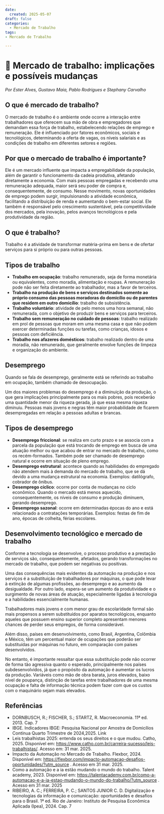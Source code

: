 ```yaml
---
date:
  created: 2025-05-07
draft: false
categories:
  - Mercado de Trabalho
tags:
- Mercado de Trabalho

---
```


# 💼 **Mercado de trabalho: implicações e possíveis mudanças**
*Por Ester Alves, Gustavo Maia, Pablo Rodrigues e Stephany Carvalho* 

## O que é mercado de trabalho?
O mercado de trabalho é o ambiente onde ocorre a interação entre trabalhadores que oferecem sua mão de obra e empregadores que demandam essa força de trabalho, estabelecendo relações de emprego e remuneração. Ele é influenciado por fatores econômicos, sociais e tecnológicos, determinando a oferta de vagas, os níveis salariais e as condições de trabalho em diferentes setores e regiões.

## Por que o mercado de trabalho é importante?
Ele é um mercado influente que impacta a empregabilidade da população, além de garantir o funcionamento da cadeia produtiva, afetando diretamente a economia. Com mais pessoas empregadas e recebendo uma remuneração adequada, maior será seu poder de compra e, consequentemente, de consumo. Nesse movimento, novas oportunidades de emprego podem surgir, impulsionando a atividade econômica, facilitando a distribuição de renda e aumentando o bem-estar social. Ele também é responsável pelo crescimento sustentável, pela competitividade dos mercados, pela inovação, pelos avanços tecnológicos e pela produtividade da região.

## O que é trabalho?
Trabalho é a atividade de transformar matéria-prima em bens e de ofertar serviços para si próprio ou para outras pessoas.

## Tipos de trabalho
- **Trabalho em ocupação**: trabalho remunerado, seja de forma monetária ou equivalentes, como moradia, alimentação e roupas. A remuneração pode não ser feita diretamente ao trabalhador, mas a favor de terceiros.
- **Trabalho na produção de bens e serviços destinados somente ao próprio consumo das pessoas moradoras do domicílio ou de parentes que residem em outro domicílio**: trabalho de subsistência.
- **Trabalho voluntário**: atividade de pelo menos uma hora semanal, não remunerada, com o objetivo de produzir bens e serviços para terceiros.
- **Trabalho sem remuneração no cuidado de pessoas**: trabalho realizado em prol de pessoas que moram em uma mesma casa e que não podem exercer determinadas funções ou tarefas, como crianças, idosos e pessoas com deficiência.
- **Trabalho nos afazeres domésticos**: trabalho realizado dentro de uma moradia, não remunerado, que geralmente envolve funções de limpeza e organização do ambiente.

## Desemprego
Quando se fala de desemprego, geralmente está se referindo ao trabalho em ocupação, também chamado de desocupação.

Um dos maiores problemas do desemprego é a diminuição da produção, o que gera implicações principalmente para os mais pobres, pois receberão uma quantidade menor da riqueza gerada, já que essa mesma riqueza diminuiu. Pessoas mais jovens e negras têm maior probabilidade de ficarem desempregadas em relação a pessoas adultas e brancas.

## Tipos de desemprego
- **Desemprego friccional**: se realiza em curto prazo e se associa com a parcela da população que está trocando de emprego em busca de uma atuação melhor ou que acabou de entrar no mercado de trabalho, como os recém-formados. Também pode ser chamado de desemprego natural e ocorre em situação de pleno emprego.
- **Desemprego estrutural**: acontece quando as habilidades do empregado não atendem mais à demanda do mercado de trabalho, que se dá devido a uma mudança estrutural na economia. Exemplos: datilógrafo, cobrador de ônibus.
- **Desemprego cíclico**: ocorre por conta de mudanças no ciclo econômico. Quando o mercado está menos aquecido, consequentemente, os níveis de consumo e produção diminuem, gerando desemprego.
- **Desemprego sazonal**: ocorre em determinadas épocas do ano e está relacionado a contratações temporárias. Exemplos: festas de fim de ano, épocas de colheita, férias escolares.

## Desenvolvimento tecnológico e mercado de trabalho
Conforme a tecnologia se desenvolve, o processo produtivo e a prestação de serviços são, consequentemente, afetados, gerando transformações no mercado de trabalho, que podem ser negativas ou positivas.

Uma das consequências mais evidentes da automação na produção e nos serviços é a substituição de trabalhadores por máquinas, o que pode levar à extinção de algumas profissões, ao desemprego e ao aumento da desigualdade. Por outro lado, espera-se um aumento da produtividade e o surgimento de novas áreas de atuação, especialmente ligadas à tecnologia e a habilidades essencialmente humanas.

Trabalhadores mais jovens e com menor grau de escolaridade formal são mais propensos a serem substituídos por aparatos tecnológicos, enquanto aqueles que possuem ensino superior completo apresentam menores chances de perder seus empregos, de forma considerável.

Além disso, países em desenvolvimento, como Brasil, Argentina, Colômbia e México, têm um percentual maior de ocupações que poderão ser substituídas por máquinas no futuro, em comparação com países desenvolvidos.

No entanto, é importante ressaltar que essa substituição pode não ocorrer de forma tão agressiva quanto o esperado, principalmente nos países subdesenvolvidos, já que o propósito da automação é aumentar os lucros da produção. Variáveis como mão de obra barata, juros elevados, baixo nível de poupança, distinção de tarefas entre trabalhadores de uma mesma ocupação e falta de informação técnica podem fazer com que os custos com o maquinário sejam mais elevados.

## Referências
- DORNBUSCH, R.; FISCHER, S.; STARTZ, R. Macroeconomia. 11ª ed. 2013. Cap. 7
- IBGE. Indicadores IBGE: Pesquisa Nacional por Amostra de Domicílios Contínua Quarto Trimestre de 2024,2025. Link
- Leis trabalhistas 2025: entenda os seus direitos e o que mudou. Catho, 2025. Disponível em: https://www.catho.com.br/carreira-sucesso/leis-trabalhistas/. Acesso em: 31 mar. 2025.
- Impacto da Automação no Mercado de Trabalho. Flexbor, 2024. Disponível em: https://flexbor.com/impacto-automacao-desafios-oportunidades/?utm_source . Acesso em 31 mar. 2025.
- Como a automação e a ia estão mudando o mundo do trabalho. Talent academy, 2023. Disponível em: https://talentacademy.com.br/como-a-automacao-e-a-ia-estao-mudando-o-mundo-do-trabalho/?utm_source . Acesso em 31 mar. 2025
- RIBEIRO, A. C.; FERREIRA, P. C.; SANTOS JUNIOR C. D. Digitalização e tecnologias da informação e comunicação: oportunidades e desafios para o Brasil. 1ª ed. Rio de Janeiro: Instituto de Pesquisa Econômica Aplicada (Ipea), 2024. Cap. 7